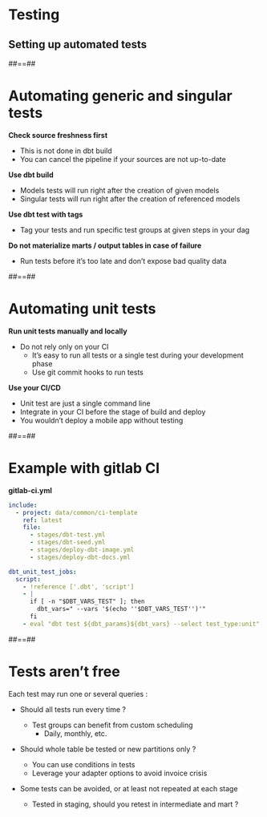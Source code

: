 <!-- .slide: class="transition"-->

# Testing

## Setting up automated tests

##==##

# Automating generic and singular tests

**Check source freshness first**

- This is not done in dbt build
- You can cancel the pipeline if your sources are not up-to-date

**Use dbt build**

- Models tests will run right after the creation of given models
- Singular tests will run right after the creation of referenced models

**Use dbt test with tags**

- Tag your tests and run specific test groups at given steps in your dag

**Do not materialize marts / output tables in case of failure**

- Run tests before it’s too late and don’t expose bad quality data

##==##

# Automating unit tests

**Run unit tests manually and locally**

- Do not rely only on your CI
  - It’s easy to run all tests or a single test during your development phase
  - Use git commit hooks to run tests

**Use your CI/CD**

- Unit test are just a single command line
- Integrate in your CI before the stage of build and deploy
- You wouldn’t deploy a mobile app without testing

##==##

<!-- .slide: class="with-code max-height"-->

# Example with gitlab CI

**gitlab-ci.yml**

```yaml
include:
  - project: data/common/ci-template
    ref: latest
    file:
      - stages/dbt-test.yml
      - stages/dbt-seed.yml
      - stages/deploy-dbt-image.yml
      - stages/deploy-dbt-docs.yml

dbt_unit_test_jobs:
  script:
    - !reference ['.dbt', 'script']
    - |
      if [ -n "$DBT_VARS_TEST" ]; then
        dbt_vars=" --vars '$(echo ''$DBT_VARS_TEST'')'"
      fi
    - eval "dbt test ${dbt_params}${dbt_vars} --select test_type:unit"
```

##==##

# Tests aren’t free

Each test may run one or several queries :

- Should all tests run every time ?

  - Test groups can benefit from custom scheduling
    - Daily, monthly, etc.

- Should whole table be tested or new partitions only ?

  - You can use conditions in tests
  - Leverage your adapter options to avoid invoice crisis

- Some tests can be avoided, or at least not repeated at each stage
  - Tested in staging, should you retest in intermediate and mart ?
